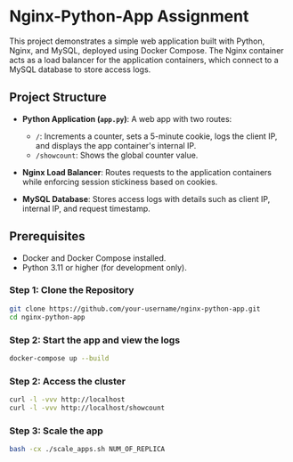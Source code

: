 # Nginx-Python-App Assignment

This project demonstrates a simple web application built with Python, Nginx, and MySQL, deployed using Docker Compose. The Nginx container acts as a load balancer for the application containers, which connect to a MySQL database to store access logs.

## Project Structure

- **Python Application (`app.py`)**: A web app with two routes:
  - `/`: Increments a counter, sets a 5-minute cookie, logs the client IP, and displays the app container's internal IP.
  - `/showcount`: Shows the global counter value.

- **Nginx Load Balancer**: Routes requests to the application containers while enforcing session stickiness based on cookies.

- **MySQL Database**: Stores access logs with details such as client IP, internal IP, and request timestamp.

## Prerequisites

- Docker and Docker Compose installed.
- Python 3.11 or higher (for development only).


### Step 1: Clone the Repository

```bash
git clone https://github.com/your-username/nginx-python-app.git
cd nginx-python-app
```

### Step 2: Start the app and view the logs
```bash
docker-compose up --build
```
### Step 2: Access the cluster
```bash
curl -l -vvv http://localhost
curl -l -vvv http://localhost/showcount
```

### Step 3: Scale the app
```bash
bash -cx ./scale_apps.sh NUM_OF_REPLICA
```
